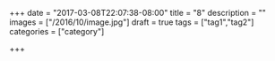 +++
date = "2017-03-08T22:07:38-08:00"
title = "8"
description = ""
images = ["/2016/10/image.jpg"]
draft = true
tags = ["tag1","tag2"]
categories = ["category"]

+++

